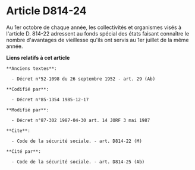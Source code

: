 # Article D814-24

Au 1er octobre de chaque année, les collectivités et organismes visés à l'article D. 814-22 adressent au fonds spécial des
états faisant connaître le nombre d'avantages de vieillesse qu'ils ont servis au 1er juillet de la même année.

**Liens relatifs à cet article**

	**Anciens textes**:

	  - Décret n°52-1098 du 26 septembre 1952 - art. 29 (Ab)

	**Codifié par**:

	  - Décret n°85-1354 1985-12-17

	**Modifié par**:

	  - Décret n°87-302 1987-04-30 art. 14 JORF 3 mai 1987

	**Cite**:

	  - Code de la sécurité sociale. - art. D814-22 (M)

	**Cité par**:

	  - Code de la sécurité sociale. - art. D814-25 (Ab)
